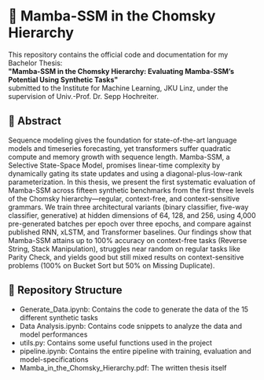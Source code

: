 # 🧠 Mamba-SSM in the Chomsky Hierarchy

This repository contains the official code and documentation for my Bachelor Thesis:  
**"Mamba-SSM in the Chomsky Hierarchy: Evaluating Mamba-SSM’s Potential Using Synthetic Tasks"**  
submitted to the Institute for Machine Learning, JKU Linz, under the supervision of Univ.-Prof. Dr. Sepp Hochreiter.

## 📘 Abstract

Sequence modeling gives the foundation for state-of-the-art language models and timeseries forecasting, yet transformers suffer quadratic compute and memory growth with sequence length. Mamba-SSM, a Selective State-Space Model, promises linear-time complexity by dynamically gating its state updates and using a diagonal-plus-low-rank parameterization. In this thesis, we present the first systematic evaluation of Mamba-SSM across fifteen synthetic benchmarks from the first three levels of the Chomsky hierarchy—regular, context-free, and context-sensitive grammars. We train three architectural variants (binary classifier, five-way classifier, generative) at hidden dimensions of 64, 128, and 256, using 4,000 pre-generated batches per epoch over three epochs, and compare against published RNN, xLSTM, and Transformer baselines. Our findings show that Mamba-SSM attains up to 100% accuracy on context-free tasks (Reverse String, Stack Manipulation), struggles near random on regular tasks like Parity Check, and yields good but still mixed results on context-sensitive problems (100% on Bucket Sort but 50% on Missing Duplicate).


## 📂 Repository Structure
- Generate_Data.ipynb: Contains the code to generate the data of the 15 different synthetic tasks
- Data Analysis.ipynb: Contains code snippets to analyze the data and model performances
- utils.py: Contains some useful functions used in the project
- pipeline.ipynb: Contains the entire pipeline with training, evaluation and model-specifications
- Mamba_in_the_Chomsky_Hierarchy.pdf: The written thesis itself
